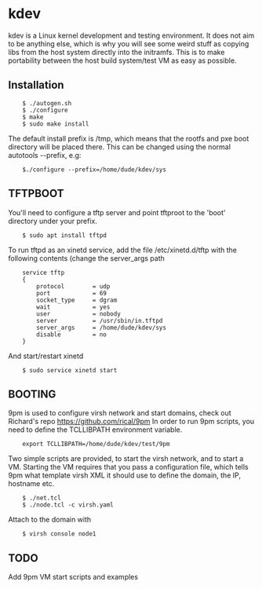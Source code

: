kdev
=============================

kdev is a Linux kernel development and testing environment.
It does not aim to be anything else, which is why you will see
some weird stuff as copying libs from the host system directly
into the initramfs. This is to make portability between the host
build system/test VM as easy as possible.


Installation
------------
```shell
    $ ./autogen.sh
    $ ./configure
    $ make
    $ sudo make install
```
The default install prefix is /tmp, which means that
the rootfs and pxe boot directory will be placed there.
This can be changed using the normal autotools --prefix, e.g:
```shell
    $./configure --prefix=/home/dude/kdev/sys 
```

TFTPBOOT
--------
You'll need to configure a tftp server and point tftproot
to the 'boot' directory under your prefix.
```shell
    $ sudo apt install tftpd
```
To run tftpd as an xinetd service, add the file /etc/xinetd.d/tftp 
with the following contents (change the server\_args path
```shell
    service tftp
    {
 	    protocol        = udp
	    port            = 69
	    socket_type     = dgram
	    wait            = yes
	    user            = nobody
	    server          = /usr/sbin/in.tftpd
	    server_args     = /home/dude/kdev/sys
	    disable         = no
    }
```

And start/restart xinetd
```shell
    $ sudo service xinetd start
```

BOOTING
-------
9pm is used to configure virsh network and start domains, check out Richard's repo
https://github.com/rical/9pm
In order to run 9pm scripts, you need to define the TCLLIBPATH environment variable.
```
    export TCLLIBPATH=/home/dude/kdev/test/9pm
```
Two simple scripts are provided, to start the virsh network, and to start a VM.
Starting the VM requires that you pass a configuration file, which tells 9pm what
template virsh XML it should use to define the domain, the IP, hostname etc.

```shell
    $ ./net.tcl
    $ ./node.tcl -c virsh.yaml
```
Attach to the domain with
```
    $ virsh console node1
```
TODO
--------
Add 9pm VM start scripts and examples


